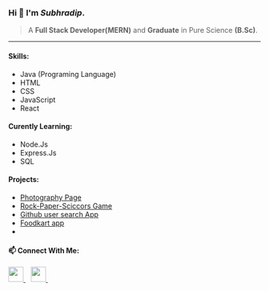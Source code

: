 ### Hi 👋 I'm *Subhradip*.
> A **Full Stack Developer(MERN)** and **Graduate** in Pure Science **(B.Sc)**.

---

#### Skills:
* Java (Programing Language)
* HTML
* CSS
* JavaScript
* React

#### Curently Learning:
* Node.Js
* Express.Js
* SQL

#### Projects:
* <a href="https://suvrosphotolife.netlify.app/" target="_blank">Photography Page</a>
* <a href="https://rock-paper-scissors-bysuvro.netlify.app/" target="_blank">Rock-Paper-Sciccors Game</a>
* <a href="https://gitsearchbysuvro.netlify.app/" target="_blank">Github user search App</a>
* <a href="https://foodkartco.netlify.app/" target="_blank">Foodkart app</a>
* 

#### 📫 Connect With Me:
  <a href="https://www.linkedin.com/in/subhradip-nath-5b9170167/">
    <img width="30px" src="https://www.vectorlogo.zone/logos/linkedin/linkedin-icon.svg" />
  </a>&ensp;
  <a href="https://twitter.com/SubhradipNath11">
    <img width="30px" src="https://www.vectorlogo.zone/logos/twitter/twitter-official.svg" />
  </a>&ensp;
  
<!--   * **E-mail:** uniquesuvro@gmail.com -->

<!--
**SUVRO96/SUVRO96** is a ✨ _special_ ✨ repository because its `README.md` (this file) appears on your GitHub profile.

Here are some ideas to get you started:

- 🔭 I’m currently working on ...
- 🌱 I’m currently learning ...
- 👯 I’m looking to collaborate on ...
- 🤔 I’m looking for help with ...
- 💬 Ask me about ...
- 📫 How to reach me: ...
- 😄 Pronouns: ...
- ⚡ Fun fact: ...
-->
